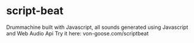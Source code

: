 # script-beat

Drummachine built with Javascript, all sounds generated using Javascript and Web Audio Api
Try it here: von-goose.com/scriptbeat
